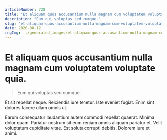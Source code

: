 ```yaml
---
articleNumber: 728
title: "Et aliquam quos accusantium nulla magnam cum voluptatem voluptate quia."
description: "Eum qui voluptas sed cumque."
slug: 'et-aliquam-quos-accusantium-nulla-magnam-cum-voluptatem-voluptate-quia.'
date: 2020-08-12
rngImg: ../generated_images/et-aliquam-quos-accusantium-nulla-magnam-cum-voluptatem-voluptate-quia..jpg
---
```


# Et aliquam quos accusantium nulla magnam cum voluptatem voluptate quia.

> Eum qui voluptas sed cumque.

Et sit repellat neque. Reiciendis iure tenetur. Iste eveniet fugiat. Enim sint dolores facere ullam omnis ut.
 Earum consequatur laudantium autem commodi repellat quaerat. Minima dolor quam. Pariatur nostrum sit eum veniam omnis aliquam pariatur et. Velit voluptatum cupiditate vitae. Est soluta corrupti debitis. Dolorem iure et animi.
